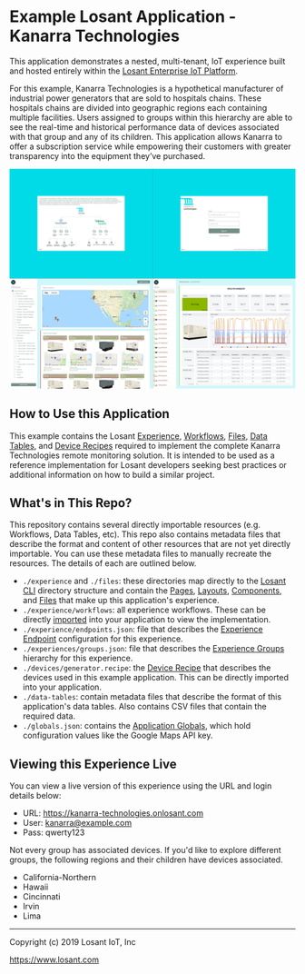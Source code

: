 # Example Losant Application - Kanarra Technologies

This application demonstrates a nested, multi-tenant, IoT experience built and hosted entirely within the [Losant Enterprise IoT Platform](https://www.losant.com).

For this example, Kanarra Technologies is a hypothetical manufacturer of industrial power generators that are sold to hospitals chains. These hospitals chains are divided into geographic regions each containing multiple facilities. Users assigned to groups within this hierarchy are able to see the real-time and historical performance data of devices associated with that group and any of its children. This application allows Kanarra to offer a subscription service while empowering their customers with greater transparency into the equipment they’ve purchased.

![](./screenshot.png)

## How to Use this Application

This example contains the Losant [Experience](https://docs.losant.com/experiences/overview/), [Workflows](https://docs.losant.com/workflows/overview/), [Files](https://docs.losant.com/applications/files/), [Data Tables](https://docs.losant.com/data-tables/overview/), and [Device Recipes](https://docs.losant.com/devices/device-recipes/) required to implement the complete Kanarra Technologies remote monitoring solution. It is intended to be used as a reference implementation for Losant developers seeking best practices or additional information on how to build a similar project.

## What's in This Repo?

This repository contains several directly importable resources (e.g. Workflows, Data Tables, etc). This repo also contains metadata files that describe the format and content of other resources that are not yet directly importable. You can use these metadata files to manually recreate the resources. The details of each are outlined below.

* `./experience` and `./files`: these directories map directly to the [Losant CLI](https://docs.losant.com/cli/overview/) directory structure and contain the [Pages](https://docs.losant.com/experiences/views/#pages), [Layouts](https://docs.losant.com/experiences/views/#layouts), [Components](https://docs.losant.com/experiences/views/#components), and [Files](https://docs.losant.com/applications/files/) that make up this application's experience.
* `./experience/workflows`: all experience workflows. These can be directly [imported](https://docs.losant.com/workflows/overview/#import--export) into your application to view the implementation.
* `./experience/endpoints.json`: file that describes the [Experience Endpoint](https://docs.losant.com/experiences/endpoints/) configuration for this experience.
* `./experiences/groups.json`: file that describes the [Experience Groups](https://docs.losant.com/experiences/groups/) hierarchy for this experience.
* `./devices/generator.recipe`: the [Device Recipe](https://docs.losant.com/devices/device-recipes/) that describes the devices used in this example application. This can be directly imported into your application.
* `./data-tables`: contain metadata files that describe the format of this application's data tables. Also contains CSV files that contain the required data.
* `./globals.json`: contains the [Application Globals](https://docs.losant.com/applications/overview/#application-globals), which hold configuration values like the Google Maps API key.

## Viewing this Experience Live

You can view a live version of this experience using the URL and login details below:

* URL: https://kanarra-technologies.onlosant.com
* User: kanarra@example.com
* Pass: qwerty123

Not every group has associated devices. If you'd like to explore different groups, the following regions and their children have devices associated.

* California-Northern
* Hawaii
* Cincinnati
* Irvin
* Lima

---

Copyright (c) 2019 Losant IoT, Inc

https://www.losant.com